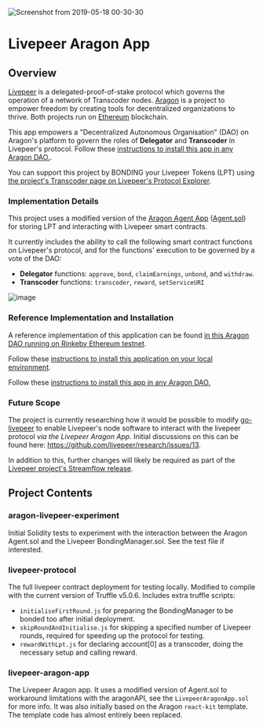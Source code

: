 ![Screenshot from 2019-05-18 00-30-30](https://user-images.githubusercontent.com/2212651/57961027-32c34980-7904-11e9-85b1-8e4bf543fe85.png)

# Livepeer Aragon App

## Overview

[Livepeer](https://livepeer.org) is a delegated-proof-of-stake protocol which governs the operation of a network of Transcoder nodes. [Aragon](https://aragon.org) is a project to empower freedom by creating tools for decentralized organizations to thrive. Both projects run on [Ethereum](https://ethereum.org) blockchain.

This app empowers a "Decentralized Autonomous Organisation" (DAO) on Aragon's platform to govern the roles of **Delegator** and **Transcoder** in Livepeer's protocol. Follow these [instructions to install this app in any Aragon DAO.](https://github.com/videoDAC/livepeer-aragon/blob/master/install-nets.md).

You can support this project by BONDING your Livepeer Tokens (LPT) using [the project's Transcoder page on Livepeer's Protocol Explorer](https://explorer.livepeer.org/accounts/0xDAC817294c0c87ca4fA1895eF4b972EAde99f2fd/overview).

### Implementation Details

This project uses a modified version of the [Aragon Agent App](https://blog.aragon.one/aragon-agent-beta-release/) ([Agent.sol](https://github.com/aragon/aragon-apps/blob/master/apps/agent/contracts/Agent.sol)) for storing LPT and interacting with Livepeer smart contracts.

It currently includes the ability to call the following smart contract functions on Livepeer's protocol, and for the functions' execution to be governed by a vote of the DAO:

- **Delegator** functions: `approve`, `bond`, `claimEarnings`, `unbond`, and `withdraw`.
- **Transcoder** functions: `transcoder`, `reward`, `setServiceURI`

![image](https://user-images.githubusercontent.com/2212651/57960970-d4966680-7903-11e9-9c7b-a92aed0461d8.png)

### Reference Implementation and Installation

A reference implementation of this application can be found [in this Aragon DAO running on Rinkeby Ethereum testnet](https://rinkeby.aragon.org/#/livepeerdelegator.aragonid.eth/0x4a7335f3ecb43b685526c1b39043bf696c78c641).

Follow these [instructions to install this application on your local environment](https://github.com/videoDAC/livepeer-aragon/blob/master/install-local.md).

Follow these [instructions to install this app in any Aragon DAO.](https://github.com/videoDAC/livepeer-aragon/blob/master/install-nets.md)

### Future Scope

The project is currently researching how it would be possible to modify [go-livepeer](https://github.com/livepeer/go-livepeer) to enable Livepeer's node software to interact with the livepeer protocol *via the Livepeer Aragon App*. Initial discussions on this can be found here: https://github.com/livepeer/research/issues/13.

In addition to this, further changes will likely be required as part of the [Livepeer project's Streamflow release](https://github.com/livepeer/wiki/blob/master/STREAMFLOW.md).

## Project Contents

### aragon-livepeer-experiment

Initial Solidity tests to experiment with the interaction between the Aragon Agent.sol and the Livepeer BondingManager.sol. See the test file if interested.

### livepeer-protocol

The full livepeer contract deployment for testing locally. Modified to compile with the current version of Truffle v5.0.6. Includes extra truffle scripts:  
- `initialiseFirstRound.js` for preparing the BondingManager to be bonded too after initial deployment.  
- `skipRoundAndInitialise.js` for skipping a specified number of Livepeer rounds, required for speeding up the protocol for testing.
- `rewardWithLpt.js` for declaring account[0] as a transcoder, doing the necessary setup and calling reward.  

### livepeer-aragon-app

The Livepeer Aragon app. It uses a modified version of Agent.sol to workaround limitations with the aragonAPI, see the `LivepeerAragonApp.sol` for more info. It was also initially based on the Aragon `react-kit` template. The template code has almost entirely been replaced. 
